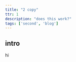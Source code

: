 ```yaml
---
title: "2 copy"
ttr: 1
description: "does this work?"
tags: ['second', 'blog']
---
```


## intro

hi
